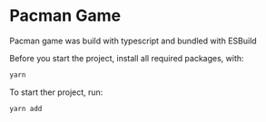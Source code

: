 # Pacman Game

Pacman game was build with typescript and bundled with ESBuild

Before you start the project, install all required packages, with:
```bash
yarn
```

To start ther project, run:
```bash
yarn add
```
